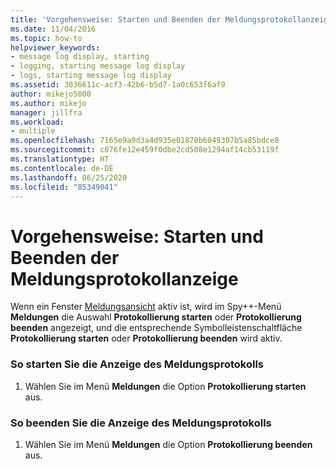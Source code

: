 ```yaml
---
title: 'Vorgehensweise: Starten und Beenden der Meldungsprotokollanzeige | Microsoft-Dokumentation'
ms.date: 11/04/2016
ms.topic: how-to
helpviewer_keywords:
- message log display, starting
- logging, starting message log display
- logs, starting message log display
ms.assetid: 3036611c-acf3-42b6-b5d7-1a0c653f6af9
author: mikejo5000
ms.author: mikejo
manager: jillfra
ms.workload:
- multiple
ms.openlocfilehash: 7165e9a9d3a4d935e01870b6049307b5a85bdce8
ms.sourcegitcommit: c076fe12e459f0dbe2cd508e1294af14cb53119f
ms.translationtype: HT
ms.contentlocale: de-DE
ms.lasthandoff: 06/25/2020
ms.locfileid: "85349041"
---
```

# <a name="how-to-start-and-stop-the-message-log-display"></a>Vorgehensweise: Starten und Beenden der Meldungsprotokollanzeige
Wenn ein Fenster [Meldungsansicht](../debugger/messages-view.md) aktiv ist, wird im Spy++-Menü **Meldungen** die Auswahl **Protokollierung starten** oder **Protokollierung beenden** angezeigt, und die entsprechende Symbolleistenschaltfläche **Protokollierung starten** oder **Protokollierung beenden** wird aktiv.

### <a name="to-start-the-message-log-display"></a>So starten Sie die Anzeige des Meldungsprotokolls

1. Wählen Sie im Menü **Meldungen** die Option **Protokollierung starten** aus.

### <a name="to-stop-the-message-log-display"></a>So beenden Sie die Anzeige des Meldungsprotokolls

1. Wählen Sie im Menü **Meldungen** die Option **Protokollierung beenden** aus.